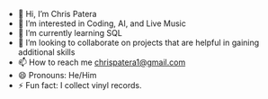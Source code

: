 - 👋 Hi, I’m Chris Patera
- 👀 I’m interested in Coding, AI, and Live Music
- 🌱 I’m currently learning SQL
- 💞️ I’m looking to collaborate on projects that are helpful in gaining additional skills
- 📫 How to reach me chrispatera1@gmail.com  
- 😄 Pronouns: He/Him
- ⚡ Fun fact: I collect vinyl records.

<!---
pcj22636/pcj22636 is a ✨ special ✨ repository because its `README.md` (this file) appears on your GitHub profile.
You can click the Preview link to take a look at your changes.
--->
